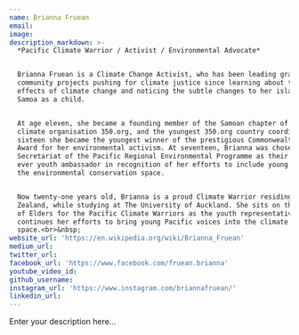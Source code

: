 ```yaml
---
name: Brianna Fruean
email:
image:
description_markdown: >-
  *Pacific Climate Warrior / Activist / Environmental Advocate*


  Brianna Fruean is a Climate Change Activist, who has been leading grassroots
  community projects pushing for climate justice since learning about the
  effects of climate change and noticing the subtle changes to her island of
  Samoa as a child.


  At age eleven, she became a founding member of the Samoan chapter of the
  climate organisation 350.org, and the youngest 350.org country coordinator. At
  sixteen she became the youngest winner of the prestigious Commonwealth Youth
  Award for her environmental activism. At seventeen, Brianna was chosen by the
  Secretariat of the Pacific Regional Environmental Programme as their first
  ever youth ambassador in recognition of her efforts to include young people in
  the environmental conservation space.


  Now twenty-one years old, Brianna is a proud Climate Warrior residing in New
  Zealand, while studying at The University of Auckland. She sits on the Council
  of Elders for the Pacific Climate Warriors as the youth representative and
  continues her efforts to bring young Pacific voices into the climate
  space.<br>&nbsp;
website_url: 'https://en.wikipedia.org/wiki/Brianna_Fruean'
medium_url:
twitter_url:
facebook_url: 'https://www.facebook.com/fruean.brianna'
youtube_video_id:
github_username:
instagram_url: 'https://www.instagram.com/briannafruean/'
linkedin_url:
---
```


Enter your description here...
